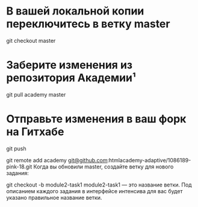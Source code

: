 # В вашей локальной копии переключитесь в ветку master
git checkout master

# Заберите изменения из репозитория Академии¹
git pull academy master

# Отправьте изменения в ваш форк на Гитхабе
git push

git remote add academy git@github.com:htmlacademy-adaptive/1086189-pink-18.git
Когда вы обновили master, создайте ветку для нового задания:

git checkout -b module2-task1
module2-task1 — это название ветки. Под описанием каждого задания в интерфейсе интенсива для вас будет указано правильное название ветки.
